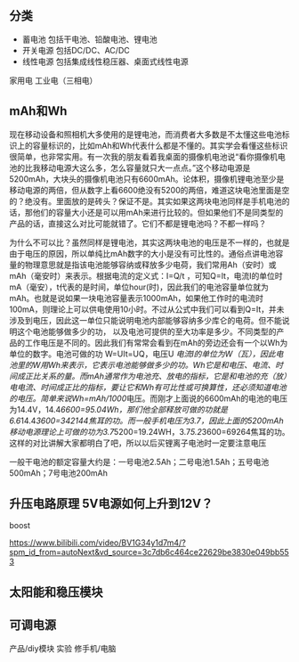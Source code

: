 ## 分类
+ 蓄电池
  包括干电池、铅酸电池、锂电池
+ 开关电源
  包括DC/DC、AC/DC
+ 线性电源
  包括集成线性稳压器、桌面式线性电源

家用电 工业电（三相电）
## mAh和Wh

现在移动设备和照相机大多使用的是锂电池，而消费者大多数是不太懂这些电池标识上的容量标识的，比如mAh和Wh代表什么都是不懂的。其实学会看懂这些标识很简单，也非常实用。有一次我的朋友看着我桌面的摄像机电池说“看你摄像机电池的比我移动电源大这么多，怎么容量就只大一点点。”这个移动电源是5200mAh，大块头的摄像机电池只有6600mAh。论体积，摄像机锂电池至少是移动电源的两倍，但从数字上看6600绝没有5200的两倍，难道这块电池里面是空的？绝没有。里面放的是砖头？保证不是。其实如果这两块电池同样是手机电池的话，那他们的容量大小还是可以用mAh来进行比较的。但如果他们不是同类型的产品的话，直接这么对比可能就错了。它们不都是锂电池吗？不都一样吗？

为什么不可以比？虽然同样是锂电池，其实这两块电池的电压是不一样的，也就是由于电压的原因，所以单纯比mAh数字的大小是没有可比性的。通俗点讲电池容量的物理意思就是指该电池能够容纳或释放多少电荷，我们常用Ah（安时）或mAh（毫安时）来表示。根据电流的定义式：I=Q/t ，可知Q=It，电流I的单位时mA（毫安），t代表的是时间，单位hour(时)，因此我们的电池容量单位就为mAh。也就是说如果一块电池容量表示1000mAh，如果他工作时的电流时100mA，则理论上可以供电使用10小时。不过从公式中我们可以看到Q=It，并未涉及到电压，因此这一单位只能说明电池内部能够容纳多少库仑的电荷。但不能说明这个电池能够做多少的功， 以及电池可提供的至大功率是多少。不同类型的产品的工作电压是不同的。因此我们有常常会看到在mAh的旁边还会有一个以Wh为单位的数字。电池可做的功 W=UIt=UQ，电压U *电流I的单位为W（瓦），因此电池里的W用Wh来表示，它表示电池能够做多少的功。Wh它是和电压、电流、时间成正比关系的量。而mAh通常作为电池充、放电的指标，它是和电池的充（放）电电流、时间成正比的指标，要让它和Wh有可比性或可换算性，还必须知道电池的电压。简单来说Wh=mAh/1000*电压。而刚才上面说的6600mAh的电池的电压为14.4V，14.4*6600=95.04Wh，那们他全部释放可做的功就是6.6*14.4*3600=342144焦耳的功。而一般手机电压为3.7，因此上面的5200mAh移动电源理论上可做的功为3.7*5200=19.24WH，3.7*5.2*3600=69264焦耳的功。这样的对比讲解大家都明白了吧，所以以后买锂离子电池时一定要注意电压


一般干电池的额定容量大约是：一号电池2.5Ah；二号电池1.5Ah；五号电池500mAh；7号电池200mAh


## 升压电路原理 5V电源如何上升到12V？
boost

https://www.bilibili.com/video/BV1G34y1d7m4/?spm_id_from=autoNext&vd_source=3c7db6c464ce22629be3830e049bb553

## 太阳能和稳压模块

## 可调电源
产品/diy模块
实验
修手机/电脑